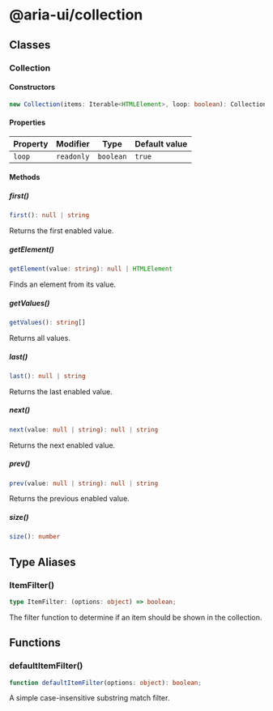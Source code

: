 # @aria-ui/collection

## Classes

### Collection

#### Constructors

```ts
new Collection(items: Iterable<HTMLElement>, loop: boolean): Collection
```

#### Properties

| Property | Modifier   | Type      | Default value |
| -------- | ---------- | --------- | ------------- |
| `loop`   | `readonly` | `boolean` | `true`        |

#### Methods

##### first()

```ts
first(): null | string
```

Returns the first enabled value.

##### getElement()

```ts
getElement(value: string): null | HTMLElement
```

Finds an element from its value.

##### getValues()

```ts
getValues(): string[]
```

Returns all values.

##### last()

```ts
last(): null | string
```

Returns the last enabled value.

##### next()

```ts
next(value: null | string): null | string
```

Returns the next enabled value.

##### prev()

```ts
prev(value: null | string): null | string
```

Returns the previous enabled value.

##### size()

```ts
size(): number
```

## Type Aliases

### ItemFilter()

```ts
type ItemFilter: (options: object) => boolean;
```

The filter function to determine if an item should be shown in the collection.

## Functions

### defaultItemFilter()

```ts
function defaultItemFilter(options: object): boolean;
```

A simple case-insensitive substring match filter.

